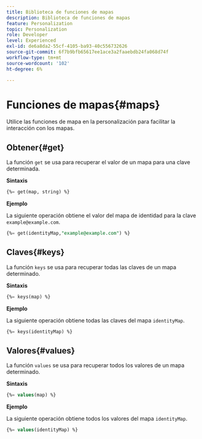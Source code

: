 ```yaml
---
title: Biblioteca de funciones de mapas
description: Biblioteca de funciones de mapas
feature: Personalization
topic: Personalization
role: Developer
level: Experienced
exl-id: de6a8da2-55cf-4105-ba93-40c556732626
source-git-commit: 6f7b9bfb65617ee1ace3a2faaebdb24fa068d74f
workflow-type: tm+mt
source-wordcount: '102'
ht-degree: 6%

---
```


# Funciones de mapas{#maps}

Utilice las funciones de mapa en la personalización para facilitar la interacción con los mapas.

## Obtener{#get}

La función `get` se usa para recuperar el valor de un mapa para una clave determinada.

**Sintaxis**

```sql
{%= get(map, string) %}
```

**Ejemplo**

La siguiente operación obtiene el valor del mapa de identidad para la clave `example@example.com`.

```sql
{%= get(identityMap,"example@example.com") %}
```

## Claves{#keys}

La función `keys` se usa para recuperar todas las claves de un mapa determinado.

**Sintaxis**

```sql
{%= keys(map) %}
```

**Ejemplo**

La siguiente operación obtiene todas las claves del mapa `identityMap`.

```sql
{%= keys(identityMap) %}
```

## Valores{#values}

La función `values` se usa para recuperar todos los valores de un mapa determinado.

**Sintaxis**

```sql
{%= values(map) %}
```

**Ejemplo**

La siguiente operación obtiene todos los valores del mapa `identityMap`.

```sql
{%= values(identityMap) %}
```
